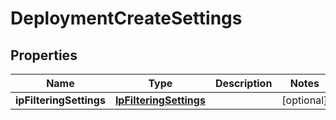 # DeploymentCreateSettings

## Properties
Name | Type | Description | Notes
------------ | ------------- | ------------- | -------------
**ipFilteringSettings** | [**IpFilteringSettings**](IpFilteringSettings.md) |  |  [optional]
